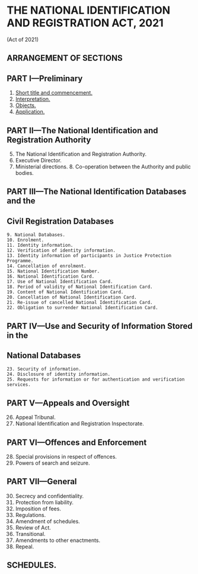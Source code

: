 # THE NATIONAL IDENTIFICATION AND REGISTRATION ACT, 2021
(Act of 2021)

## ARRANGEMENT OF SECTIONS

## PART I—Preliminary
1. [Short title and commencement.](1/index.md)
2. [Interpretation.](2/index.md)
3. [Objects.](/3)
4. [Application.](/4)
## PART II—The National Identification and Registration Authority
  5. The National Identification and Registration Authority.
  6. Executive Director.
  7. Ministerial directions.
	8. Co-operation between the Authority and public bodies.
## PART III—The National Identification Databases and the
##  Civil Registration Databases
	9. National Databases.
	10. Enrolment.
	11. Identity information.
	12. Verification of identity information.
	13. Identity information of participants in Justice Protection Programme.
	14. Cancellation of enrolment.
	15. National Identification Number.
	16. National Identification Card.
	17. Use of National Identification Card.
	18. Period of validity of National Identification Card.
	19. Content of National Identification Card.
	20. Cancellation of National Identification Card.
	21. Re-issue of cancelled National Identification Card.
	22. Obligation to surrender National Identification Card.

## PART IV—Use and Security of Information Stored in the
## National Databases

	23. Security of information.
	24. Disclosure of identity information.
	25. Requests for information or for authentication and verification services.
## PART V—Appeals and Oversight
26. Appeal Tribunal.
27. National Identification and Registration Inspectorate.
## PART VI—Offences and Enforcement
28. Special provisions in respect of offences.
29. Powers of search and seizure.
## PART VII—General
30. Secrecy and confidentiality.
31. Protection from liability.
32. Imposition of fees.
33. Regulations.
34. Amendment of schedules.
35. Review of Act.
36. Transitional.
37. Amendments to other enactments.
38. Repeal.
## SCHEDULES.
